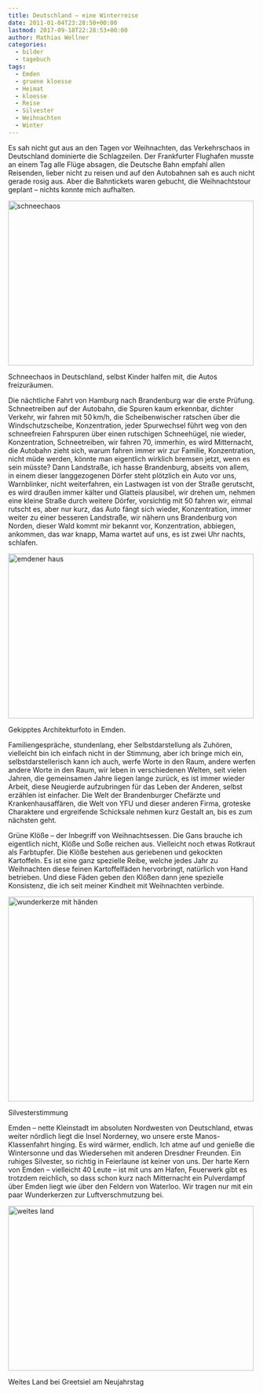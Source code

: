 ```yaml
---
title: Deutschland – eine Winterreise
date: 2011-01-04T23:28:50+00:00
lastmod: 2017-09-18T22:28:53+00:00
author: Mathias Wellner
categories:
  - bilder
  - tagebuch
tags:
  - Emden
  - gruene kloesse
  - Heimat
  - kloesse
  - Reise
  - Silvester
  - Weihnachten
  - Winter
---
```

Es sah nicht gut aus an den Tagen vor Weihnachten, das Verkehrschaos in Deutschland dominierte die Schlagzeilen. Der Frankfurter Flughafen musste an einem Tag alle Flüge absagen, die Deutsche Bahn empfahl allen Reisenden, lieber nicht zu reisen und auf den Autobahnen sah es auch nicht gerade rosig aus. Aber die Bahntickets waren gebucht, die Weihnachtstour geplant &ndash; nichts konnte mich aufhalten. 

<div style="width: 510px" class="wp-caption aligncenter">
  <a href="http://www.flickr.com/photos/mwellner/5324436211/" title="schneechaos by mwellner, on Flickr"><img src="http://farm6.static.flickr.com/5170/5324436211_8332d26f3d.jpg" width="500" height="335" alt="schneechaos" /></a>
  
  <p class="wp-caption-text">
    Schneechaos in Deutschland, selbst Kinder halfen mit, die Autos freizuräumen.<br />
  </p>
</div>

Die nächtliche Fahrt von Hamburg nach Brandenburg war die erste Prüfung. Schneetreiben auf der Autobahn, die Spuren kaum erkennbar, dichter Verkehr, wir fahren mit 50&thinsp;km/h, die Scheibenwischer ratschen über die Windschutzscheibe, Konzentration, jeder Spurwechsel führt weg von den schneefreien Fahrspuren über einen rutschigen Schneehügel, nie wieder, Konzentration, Schneetreiben, wir fahren 70, immerhin, es wird Mitternacht, die Autobahn zieht sich, warum fahren immer wir zur Familie, Konzentration, nicht müde werden, könnte man eigentlich wirklich bremsen jetzt, wenn es sein müsste? Dann Landstraße, ich hasse Brandenburg, abseits von allem, in einem dieser langgezogenen Dörfer steht plötzlich ein Auto vor uns, Warnblinker, nicht weiterfahren, ein Lastwagen ist von der Straße gerutscht, es wird draußen immer kälter und Glatteis plausibel, wir drehen um, nehmen eine kleine Straße durch weitere Dörfer, vorsichtig mit 50 fahren wir, einmal rutscht es, aber nur kurz, das Auto fängt sich wieder, Konzentration, immer weiter zu einer besseren Landstraße, wir nähern uns Brandenburg von Norden, dieser Wald kommt mir bekannt vor, Konzentration, abbiegen, ankommen, das war knapp, Mama wartet auf uns, es ist zwei Uhr nachts, schlafen. 

<div style="width: 510px" class="wp-caption aligncenter">
  <a href="http://www.flickr.com/photos/mwellner/5324436317/" title="emdener haus by mwellner, on Flickr"><img src="http://farm6.static.flickr.com/5282/5324436317_641af12854.jpg" width="500" height="335" alt="emdener haus" /></a>
  
  <p class="wp-caption-text">
    Gekipptes Architekturfoto in Emden.<br />
  </p>
</div>

Familiengespräche, stundenlang, eher Selbstdarstellung als Zuhören, vielleicht bin ich einfach nicht in der Stimmung, aber ich bringe mich ein, selbstdarstellerisch kann ich auch, werfe Worte in den Raum, andere werfen andere Worte in den Raum, wir leben in verschiedenen Welten, seit vielen Jahren, die gemeinsamen Jahre liegen lange zurück, es ist immer wieder Arbeit, diese Neugierde aufzubringen für das Leben der Anderen, selbst erzählen ist einfacher. Die Welt der Brandenburger Chefärzte und Krankenhausaffären, die Welt von YFU und dieser anderen Firma, groteske Charaktere und ergreifende Schicksale nehmen kurz Gestalt an, bis es zum nächsten geht. 

Grüne Klöße &ndash; der Inbegriff von Weihnachtsessen. Die Gans brauche ich eigentlich nicht, Klöße und Soße reichen aus. Vielleicht noch etwas Rotkraut als Farbtupfer. Die Klöße bestehen aus geriebenen und gekockten Kartoffeln. Es ist eine ganz spezielle Reibe, welche jedes Jahr zu Weihnachten diese feinen Kartoffelfäden hervorbringt, natürlich von Hand betrieben. Und diese Fäden geben den Klößen dann jene spezielle Konsistenz, die ich seit meiner Kindheit mit Weihnachten verbinde. 

<div style="width: 510px" class="wp-caption aligncenter">
  <a href="http://www.flickr.com/photos/mwellner/5324436497/" title="wunderkerze mit händen by mwellner, on Flickr"><img src="http://farm6.static.flickr.com/5281/5324436497_ae3e02bb7c.jpg" width="500" height="416" alt="wunderkerze mit händen" /></a>
  
  <p class="wp-caption-text">
    Silvesterstimmung<br />
  </p>
</div>

Emden &ndash; nette Kleinstadt im absoluten Nordwesten von Deutschland, etwas weiter nördlich liegt die Insel Norderney, wo unsere erste Manos-Klassenfahrt hinging. Es wird wärmer, endlich. Ich atme auf und genieße die Wintersonne und das Wiedersehen mit anderen Dresdner Freunden. Ein ruhiges Silvester, so richtig in Feierlaune ist keiner von uns. Der harte Kern von Emden &ndash; vielleicht 40 Leute &ndash; ist mit uns am Hafen, Feuerwerk gibt es trotzdem reichlich, so dass schon kurz nach Mitternacht ein Pulverdampf über Emden liegt wie über den Feldern von Waterloo. Wir tragen nur mit ein paar Wunderkerzen zur Luftverschmutzung bei. 

<div style="width: 510px" class="wp-caption aligncenter">
  <a href="http://www.flickr.com/photos/mwellner/5325041714/" title="weites land by mwellner, on Flickr"><img src="http://farm6.static.flickr.com/5249/5325041714_11e7a941e6.jpg" width="500" height="335" alt="weites land" /></a>
  
  <p class="wp-caption-text">
    Weites Land bei Greetsiel am Neujahrstag<br />
  </p>
</div>